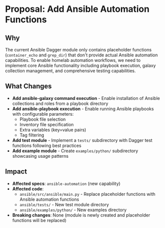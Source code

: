 # Proposal: Add Ansible Automation Functions

## Why

The current Ansible Dagger module only contains placeholder functions (`container_echo` and `grep_dir`) that don't provide actual Ansible automation capabilities. To enable homelab automation workflows, we need to implement core Ansible functionality including playbook execution, galaxy collection management, and comprehensive testing capabilities.

## What Changes

- **Add ansible-galaxy command execution** - Enable installation of Ansible collections and roles from a playbook directory
- **Add ansible-playbook execution** - Enable running Ansible playbooks with configurable parameters:
  - Playbook file selection
  - Inventory file specification
  - Extra variables (key=value pairs)
  - Tag filtering
- **Add test module** - Implement a `tests/` subdirectory with Dagger test functions following best practices
- **Add example module** - Create `examples/python/` subdirectory showcasing usage patterns

## Impact

- **Affected specs**: `ansible-automation` (new capability)
- **Affected code**:
  - `ansible/src/ansible/main.py` - Replace placeholder functions with Ansible automation functions
  - `ansible/tests/` - New test module directory
  - `ansible/examples/python/` - New examples directory
- **Breaking changes**: None (module is newly created and placeholder functions will be replaced)
